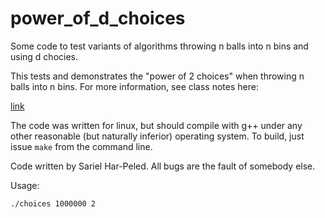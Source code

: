 # power_of_d_choices
Some code to test variants of algorithms throwing n balls into n bins and using d chocies.

This tests and demonstrates the "power of 2 choices" when throwing n
balls into n bins. For more information, see class notes here:

[link](https://courses.engr.illinois.edu/cs574/sp2024/lec/notes/lec/21_two_choices.pdf)

The code was written for linux, but should compile with g++ under any
other reasonable (but naturally inferior) operating system. To build,
just issue `make` from the command line.

Code written by Sariel Har-Peled. All bugs are the fault of somebody
else.

Usage:

`./choices 1000000 2`
